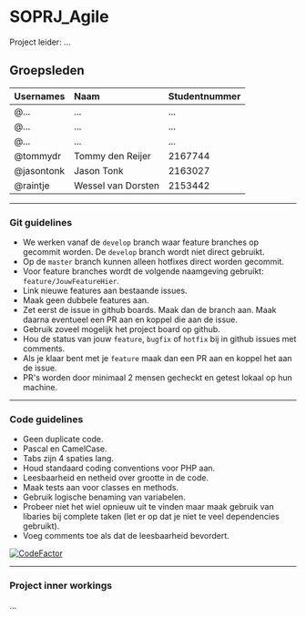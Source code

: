 # SOPRJ_Agile

Project leider: ...

## Groepsleden

| Usernames      | Naam               | Studentnummer |
| :------------- | :----------------- | :------------ |
| @...    | ...       | ...       |
| @...     | ...         | ...       |
| @... | ...          | ...       |
| @tommydr     | Tommy den Reijer    | 2167744       |
| @jasontonk    | Jason Tonk | 2163027       |
| @raintje       | Wessel van Dorsten | 2153442       |

---

### Git guidelines

* We werken vanaf de `develop` branch waar feature branches op gecommit worden. De `develop` branch wordt niet direct gebruikt.
* Op de `master` branch kunnen alleen hotfixes direct worden gecommit.
* Voor feature branches wordt de volgende naamgeving gebruikt: `feature/JouwFeatureHier`.
* Link nieuwe features aan bestaande issues.
* Maak geen dubbele features aan.
* Zet eerst de issue in github boards. Maak dan de branch aan. Maak daarna eventueel een PR aan en koppel die aan de issue.
* Gebruik zoveel mogelijk het project board op github.
* Hou de status van jouw `feature`, `bugfix` of `hotfix` bij in github issues met comments.
* Als je klaar bent met je `feature` maak dan een PR aan en koppel het aan de issue.
* PR's worden door minimaal 2 mensen gecheckt en getest lokaal op hun machine.

---

### Code guidelines

* Geen duplicate code.
* Pascal en CamelCase.
* Tabs zijn 4 spaties lang.
* Houd standaard coding conventions voor PHP aan.
* Leesbaarheid en netheid over grootte in de code.
* Maak tests aan voor classes en methods.
* Gebruik logische benaming van variabelen.
* Probeer niet het wiel opnieuw uit te vinden maar maak gebruik van libaries bij complete taken (let er op dat je niet te veel dependencies gebruikt).
* Voeg comments toe als dat de leesbaarheid bevordert. 

[![CodeFactor](https://www.codefactor.io/repository/github/raintje/soprj_agile/badge?s=23e3518ad7c30badf60b9bbac37884e5f13021c5)](https://www.codefactor.io/repository/github/raintje/soprj_agile)

---

### Project inner workings
...
